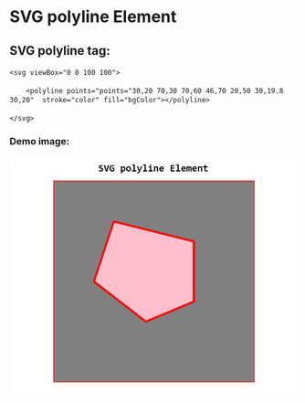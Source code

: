 # SVG polyline Element 

## SVG polyline tag:

    <svg viewBox="0 0 100 100">

        <polyline points="points="30,20 70,30 70,60 46,70 20,50 30,19.8 30,20"  stroke="color" fill="bgColor"></polyline>

    </svg>

### Demo image:

<img src="./polylineDemo.png">